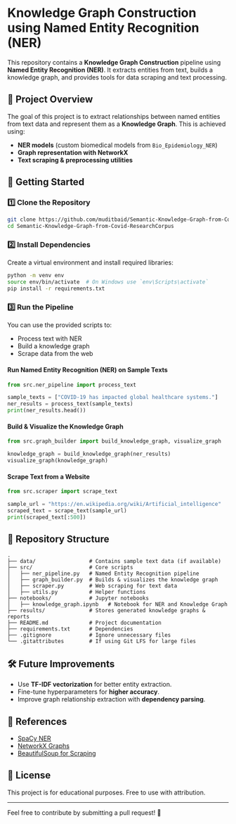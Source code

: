 # Knowledge Graph Construction using Named Entity Recognition (NER)

This repository contains a **Knowledge Graph Construction** pipeline using **Named Entity Recognition (NER)**. It extracts entities from text, builds a knowledge graph, and provides tools for data scraping and text processing.

## 📌 Project Overview
The goal of this project is to extract relationships between named entities from text data and represent them as a **Knowledge Graph**. This is achieved using:
- **NER models** (custom biomedical models from `Bio_Epidemiology_NER`)
- **Graph representation with NetworkX**
- **Text scraping & preprocessing utilities**

## 🚀 Getting Started

### 1️⃣ Clone the Repository
```bash
git clone https://github.com/muditbaid/Semantic-Knowledge-Graph-from-Covid-ResearchCorpus.git
cd Semantic-Knowledge-Graph-from-Covid-ResearchCorpus
```

### 2️⃣ Install Dependencies
Create a virtual environment and install required libraries:
```bash
python -m venv env
source env/bin/activate  # On Windows use `env\Scripts\activate`
pip install -r requirements.txt
```

### 3️⃣ Run the Pipeline
You can use the provided scripts to:
- Process text with NER
- Build a knowledge graph
- Scrape data from the web

#### **Run Named Entity Recognition (NER) on Sample Texts**
```python
from src.ner_pipeline import process_text

sample_texts = ["COVID-19 has impacted global healthcare systems."]
ner_results = process_text(sample_texts)
print(ner_results.head())
```

#### **Build & Visualize the Knowledge Graph**
```python
from src.graph_builder import build_knowledge_graph, visualize_graph

knowledge_graph = build_knowledge_graph(ner_results)
visualize_graph(knowledge_graph)
```

#### **Scrape Text from a Website**
```python
from src.scraper import scrape_text

sample_url = "https://en.wikipedia.org/wiki/Artificial_intelligence"
scraped_text = scrape_text(sample_url)
print(scraped_text[:500])
```

## 📂 Repository Structure
```
.
├── data/                 # Contains sample text data (if available)
├── src/                  # Core scripts
│   ├── ner_pipeline.py   # Named Entity Recognition pipeline
│   ├── graph_builder.py  # Builds & visualizes the knowledge graph
│   ├── scraper.py        # Web scraping for text data
│   ├── utils.py          # Helper functions
├── notebooks/            # Jupyter notebooks
│   ├── knowledge_graph.ipynb   # Notebook for NER and Knowledge Graph 
├── results/              # Stores generated knowledge graphs & reports
├── README.md             # Project documentation
├── requirements.txt      # Dependencies
├── .gitignore            # Ignore unnecessary files
└── .gitattributes        # If using Git LFS for large files
```

## 🛠️ Future Improvements
- Use **TF-IDF vectorization** for better entity extraction.
- Fine-tune hyperparameters for **higher accuracy**.
- Improve graph relationship extraction with **dependency parsing**.

## 📌 References
- [SpaCy NER](https://spacy.io/usage/linguistic-features#named-entities)
- [NetworkX Graphs](https://networkx.org/)
- [BeautifulSoup for Scraping](https://www.crummy.com/software/BeautifulSoup/bs4/doc/)

## 📝 License
This project is for educational purposes. Free to use with attribution.

---
Feel free to contribute by submitting a pull request! 🚀

